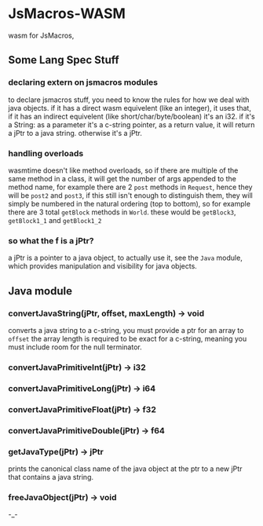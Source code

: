 # JsMacros-WASM

wasm for JsMacros,

## Some Lang Spec Stuff

### declaring extern on jsmacros modules

to declare jsmacros stuff, you need to know the rules for how we deal with java objects.
if it has a direct wasm equivelent (like an integer), it uses that,
if it has an indirect equivelent (like short/char/byte/boolean) it's an i32.
if it's a String: as a parameter it's a c-string pointer, as a return value,
it will return a jPtr to a java string.
otherwise it's a jPtr.

### handling overloads

wasmtime doesn't like method overloads, so if there are multiple of the same method in a class, it will get the number of args appended to the method name, for example there are 2 `post` methods in `Request`, 
hence they will be `post2` and `post3`,
if this still isn't enough to distinguish them, they will simply be numbered in the natural ordering (top to bottom),
so for example there are 3 total `getBlock` methods in `World`.
these would be `getBlock3`, `getBlock1_1` and `getBlock1_2`

### so what the f is a jPtr?

a jPtr is a pointer to a java object, to actually use it, see the
`Java` module, which provides manipulation and visibility for java objects.

## Java module

### convertJavaString(jPtr, offset, maxLength) -> void

converts a java string to a c-string, you must provide a ptr for an array to `offset`
the array length is required to be exact for a c-string, meaning you must include room for the null terminator.

### convertJavaPrimitiveInt(jPtr) -> i32

### convertJavaPrimitiveLong(jPtr) -> i64

### convertJavaPrimitiveFloat(jPtr) -> f32

### convertJavaPrimitiveDouble(jPtr) -> f64

### getJavaType(jPtr) -> jPtr

prints the canonical class name of the java object at the ptr to a new jPtr that 
contains a java string.

### freeJavaObject(jPtr) -> void

-_-